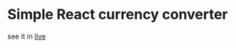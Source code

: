 # Simple React currency converter

see it in [live](https://nixoals-currency-converter.netlify.app/)
